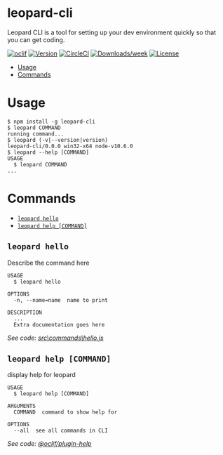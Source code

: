 leopard-cli
===========

Leopard CLI is a tool for setting up your dev environment quickly so that you can get coding.

[![oclif](https://img.shields.io/badge/cli-oclif-brightgreen.svg)](https://oclif.io)
[![Version](https://img.shields.io/npm/v/leopard-cli.svg)](https://npmjs.org/package/leopard-cli)
[![CircleCI](https://circleci.com/gh/NeverEnder4/leopard-cli/tree/master.svg?style=shield)](https://circleci.com/gh/NeverEnder4/leopard-cli/tree/master)
[![Downloads/week](https://img.shields.io/npm/dw/leopard-cli.svg)](https://npmjs.org/package/leopard-cli)
[![License](https://img.shields.io/npm/l/leopard-cli.svg)](https://github.com/NeverEnder4/leopard-cli/blob/master/package.json)

<!-- toc -->
* [Usage](#usage)
* [Commands](#commands)
<!-- tocstop -->
# Usage
<!-- usage -->
```sh-session
$ npm install -g leopard-cli
$ leopard COMMAND
running command...
$ leopard (-v|--version|version)
leopard-cli/0.0.0 win32-x64 node-v10.6.0
$ leopard --help [COMMAND]
USAGE
  $ leopard COMMAND
...
```
<!-- usagestop -->
# Commands
<!-- commands -->
* [`leopard hello`](#leopard-hello)
* [`leopard help [COMMAND]`](#leopard-help-command)

## `leopard hello`

Describe the command here

```
USAGE
  $ leopard hello

OPTIONS
  -n, --name=name  name to print

DESCRIPTION
  ...
  Extra documentation goes here
```

_See code: [src\commands\hello.js](https://github.com/NeverEnder4/leopard-cli/blob/v0.0.0/src\commands\hello.js)_

## `leopard help [COMMAND]`

display help for leopard

```
USAGE
  $ leopard help [COMMAND]

ARGUMENTS
  COMMAND  command to show help for

OPTIONS
  --all  see all commands in CLI
```

_See code: [@oclif/plugin-help](https://github.com/oclif/plugin-help/blob/v2.1.6/src\commands\help.ts)_
<!-- commandsstop -->
